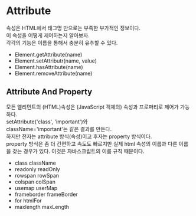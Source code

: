 # Attribute
속성은 HTML에서 태그명 만으로는 부족한 부가적인 정보이다.  
이 속성을 어떻게 제어하는지 알아보자.  
각각의 기능은 이름을 통해서 충분히 유추할 수 있다.  
- Element.getAttribute(name)
- Element.setAttributr(name, value)
- Element.hasAttribute(name)
- Element.removeAttribute(name)
  
## Attribute And Property
모든 엘리먼트의 (HTML)속성은 (JavaScript 객체의) 속성과 프로퍼티로 제어가 가능하다.  
setAttribute('class', 'important')와  
className='important'는 같은 결과를 만든다.  
하지만 전자는 attribute 방식(속성)이고 후자는 property 방식이다.  
property 방식은 좀 더 간편하고 속도도 빠르지만 실제 html 속성의 이름과 다른 이름을 갖는 경우가 있다. 이것은 자바스크립트의 이름 규칙 때문이다.  
  
- class className
- readonly  readOnly
- rowspan rowSpan
- colspan colSpan
- usemap  userMap
- frameborder frameBorder
- for htmlFor
- maxlength maxLength